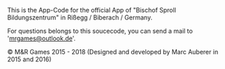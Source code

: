 This is the App-Code for the official App of "Bischof Sproll Bildungszentrum" in Rißegg / Biberach / Germany.

For questions belongs to this soucecode, you can send a mail to 'mrgames@outlook.de'.

© M&R Games 2015 - 2018 (Designed and developed by Marc Auberer in 2015 and 2016)

